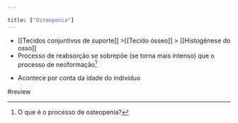 ```yaml
---

title: ["Osteopenia"]
---
```

+ [[Tecidos conjuntivos de suporte]] >[[Tecido ósseo]] >  [[Histogênese do osso]] 
+ Processo de reabsorção se sobrepõe (se torna mais intenso) que o processo de neoformação[^55409]

[^55409]: O que é o processo de osteopenia?

+ Acontece por conta da idade do indivíduo

#review 
